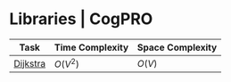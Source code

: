 # Libraries | CogPRO

| Task                                                    | Time Complexity    | Space Complexity |
| ------------------------------------------------------- | ------------------ | ---------------- |
| [Dijkstra](/lib/dijkstra/README.md)                     | $O(V^2)$           | $O(V)$           |
